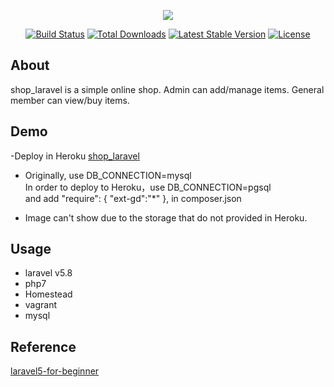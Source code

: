 <p align="center"><img src="https://laravel.com/assets/img/components/logo-laravel.svg"></p>

<p align="center">
<a href="https://travis-ci.org/laravel/framework"><img src="https://travis-ci.org/laravel/framework.svg" alt="Build Status"></a>
<a href="https://packagist.org/packages/laravel/framework"><img src="https://poser.pugx.org/laravel/framework/d/total.svg" alt="Total Downloads"></a>
<a href="https://packagist.org/packages/laravel/framework"><img src="https://poser.pugx.org/laravel/framework/v/stable.svg" alt="Latest Stable Version"></a>
<a href="https://packagist.org/packages/laravel/framework"><img src="https://poser.pugx.org/laravel/framework/license.svg" alt="License"></a>
</p>

## About
<p>shop_laravel is a simple online shop. Admin can add/manage items. General member can view/buy items.</p>

## Demo
-Deploy in Heroku
<a href="http://eggroll-shop-laravel.herokuapp.com">shop_laravel</a>

- Originally, use DB_CONNECTION=mysql</br>
In order to deploy to Heroku，use DB_CONNECTION=pgsql</br>
and add "require": { "ext-gd":"*" }, in composer.json</br>

- Image can't show due to the storage that do not provided in Heroku.

## Usage
- laravel v5.8
- php7
- Homestead
- vagrant
- mysql

## Reference
<a href="https://github.com/kejyun/laravel5-for-beginner-shop-laravel">laravel5-for-beginner</a>